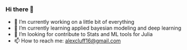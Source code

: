 ### Hi there 👋

- 🔭 I’m currently working on a little bit of everything
- 🌱 I’m currently learning applied bayesian modeling and deep learning
- 👯 I’m looking for contribute to Stats and ML tools for Julia
- 📫 How to reach me: [alexcluff16@gmail.com](mailto:alexcluff16@gmail.com)

<!--
**cluffa/cluffa** is a ✨ _special_ ✨ repository because its `README.md` (this file) appears on your GitHub profile.

Here are some ideas to get you started:

- 🔭 I’m currently working on ...
- 🌱 I’m currently learning ...
- 👯 I’m looking to collaborate on ...
- 🤔 I’m looking for help with ...
- 💬 Ask me about ...
- 📫 How to reach me: ...
- 😄 Pronouns: ...
- ⚡ Fun fact: ...
-->
